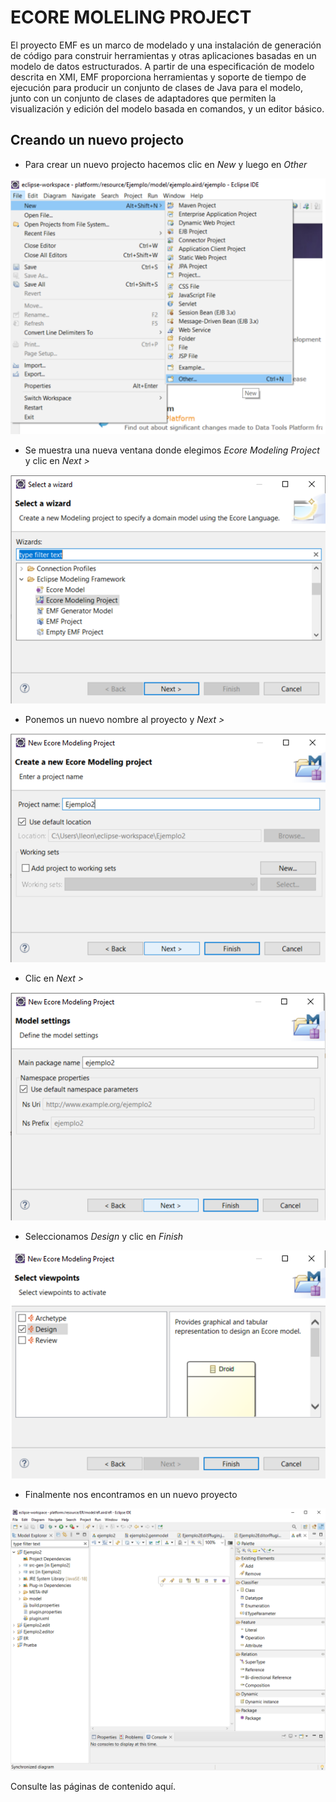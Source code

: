# ECORE MOLELING PROJECT

El proyecto EMF es un marco de modelado y una instalación de generación de código para construir herramientas y otras aplicaciones basadas en un modelo de datos estructurados. A partir de una especificación de modelo descrita en XMI, EMF proporciona herramientas y soporte de tiempo de ejecución para producir un conjunto de clases de Java para el modelo, junto con un conjunto de clases de adaptadores que permiten la visualización y edición del modelo basada en comandos, y un editor básico.

## Creando un nuevo projecto

+ Para crear un nuevo projecto hacemos clic en *New* y luego en *Other*


![Figura 1](https://raw.githubusercontent.com/ferleon82/Imagenes/main/9.png)


+ Se muestra una nueva ventana donde elegimos *Ecore Modeling Project* y clic en *Next >*


![Figura 2](https://raw.githubusercontent.com/ferleon82/Imagenes/main/10.png)


+ Ponemos un nuevo nombre al proyecto y *Next >*


![Figura 3](https://raw.githubusercontent.com/ferleon82/Imagenes/main/12.png)


+ Clic en *Next >*


![Figura 4](https://raw.githubusercontent.com/ferleon82/Imagenes/main/13.png)


+ Seleccionamos *Design* y clic en *Finish*


![Figura 5](https://raw.githubusercontent.com/ferleon82/Imagenes/main/14.png)


+ Finalmente nos encontramos en un nuevo proyecto


![Figura 6](https://raw.githubusercontent.com/ferleon82/Imagenes/main/16.png)



Consulte las páginas de contenido aquí.

```{tableofcontents}
```
